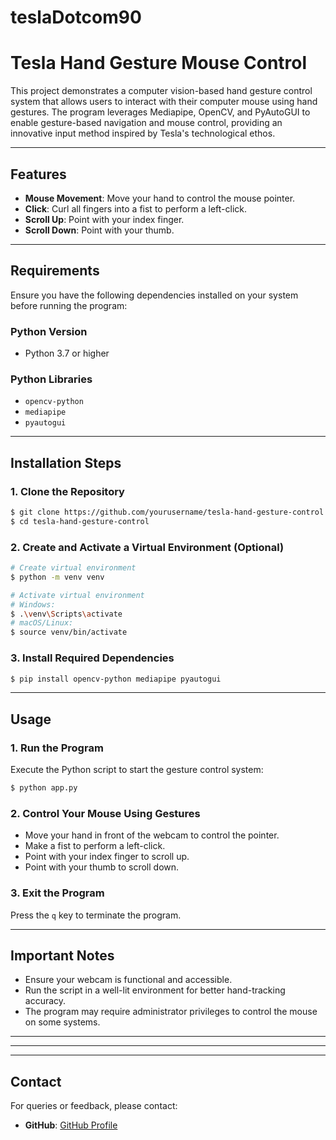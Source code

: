 # teslaDotcom90
# Tesla Hand Gesture Mouse Control

This project demonstrates a computer vision-based hand gesture control system that allows users to interact with their computer mouse using hand gestures. The program leverages Mediapipe, OpenCV, and PyAutoGUI to enable gesture-based navigation and mouse control, providing an innovative input method inspired by Tesla's technological ethos.

---

## Features
- **Mouse Movement**: Move your hand to control the mouse pointer.
- **Click**: Curl all fingers into a fist to perform a left-click.
- **Scroll Up**: Point with your index finger.
- **Scroll Down**: Point with your thumb.

---

## Requirements
Ensure you have the following dependencies installed on your system before running the program:

### Python Version
- Python 3.7 or higher

### Python Libraries
- `opencv-python`
- `mediapipe`
- `pyautogui`

---

## Installation Steps

### 1. Clone the Repository
```bash
$ git clone https://github.com/yourusername/tesla-hand-gesture-control.git
$ cd tesla-hand-gesture-control
```

### 2. Create and Activate a Virtual Environment (Optional)
```bash
# Create virtual environment
$ python -m venv venv

# Activate virtual environment
# Windows:
$ .\venv\Scripts\activate
# macOS/Linux:
$ source venv/bin/activate
```

### 3. Install Required Dependencies
```bash
$ pip install opencv-python mediapipe pyautogui
```

---

## Usage

### 1. Run the Program
Execute the Python script to start the gesture control system:
```bash
$ python app.py
```

### 2. Control Your Mouse Using Gestures
- Move your hand in front of the webcam to control the pointer.
- Make a fist to perform a left-click.
- Point with your index finger to scroll up.
- Point with your thumb to scroll down.

### 3. Exit the Program
Press the `q` key to terminate the program.

---

## Important Notes
- Ensure your webcam is functional and accessible.
- Run the script in a well-lit environment for better hand-tracking accuracy.
- The program may require administrator privileges to control the mouse on some systems.

---


---



---

## Contact
For queries or feedback, please contact:
- **GitHub**: [GitHub Profile](https://github.com/shonology)


